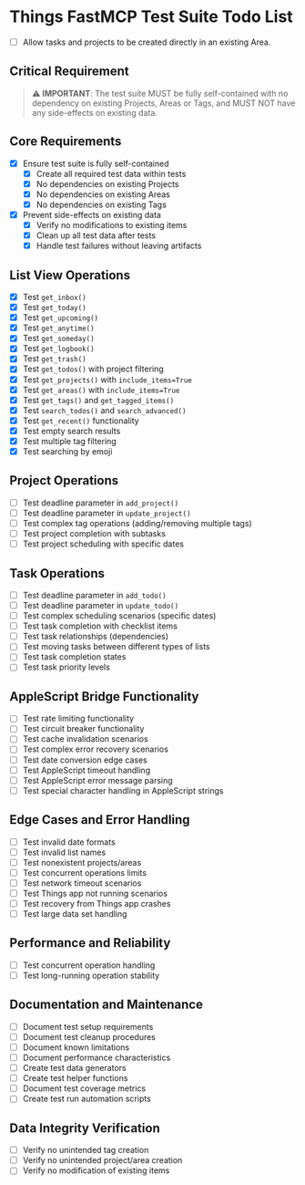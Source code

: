 # Things FastMCP Test Suite Todo List

- [ ] Allow tasks and projects to be created directly in an existing Area.

## Critical Requirement
> **⚠️ IMPORTANT**: The test suite MUST be fully self-contained with no dependency on existing Projects, Areas or Tags, and MUST NOT have any side-effects on existing data.

## Core Requirements
- [x] Ensure test suite is fully self-contained
  - [x] Create all required test data within tests
  - [x] No dependencies on existing Projects
  - [x] No dependencies on existing Areas
  - [x] No dependencies on existing Tags
- [x] Prevent side-effects on existing data
  - [x] Verify no modifications to existing items
  - [x] Clean up all test data after tests
  - [x] Handle test failures without leaving artifacts

## List View Operations
- [x] Test `get_inbox()`
- [x] Test `get_today()`
- [x] Test `get_upcoming()`
- [x] Test `get_anytime()`
- [x] Test `get_someday()`
- [x] Test `get_logbook()`
- [x] Test `get_trash()`
- [x] Test `get_todos()` with project filtering
- [x] Test `get_projects()` with `include_items=True`
- [x] Test `get_areas()` with `include_items=True`
- [x] Test `get_tags()` and `get_tagged_items()`
- [x] Test `search_todos()` and `search_advanced()`
- [x] Test `get_recent()` functionality
- [x] Test empty search results
- [x] Test multiple tag filtering
- [x] Test searching by emoji

## Project Operations
- [ ] Test deadline parameter in `add_project()`
- [ ] Test deadline parameter in `update_project()`
- [ ] Test complex tag operations (adding/removing multiple tags)
- [ ] Test project completion with subtasks
- [ ] Test project scheduling with specific dates

## Task Operations
- [ ] Test deadline parameter in `add_todo()`
- [ ] Test deadline parameter in `update_todo()`
- [ ] Test complex scheduling scenarios (specific dates)
- [ ] Test task completion with checklist items
- [ ] Test task relationships (dependencies)
- [ ] Test moving tasks between different types of lists
- [ ] Test task completion states
- [ ] Test task priority levels

## AppleScript Bridge Functionality
- [ ] Test rate limiting functionality
- [ ] Test circuit breaker functionality
- [ ] Test cache invalidation scenarios
- [ ] Test complex error recovery scenarios
- [ ] Test date conversion edge cases
- [ ] Test AppleScript timeout handling
- [ ] Test AppleScript error message parsing
- [ ] Test special character handling in AppleScript strings

## Edge Cases and Error Handling
- [ ] Test invalid date formats
- [ ] Test invalid list names
- [ ] Test nonexistent projects/areas
- [ ] Test concurrent operations limits
- [ ] Test network timeout scenarios
- [ ] Test Things app not running scenarios
- [ ] Test recovery from Things app crashes
- [ ] Test large data set handling

## Performance and Reliability
- [ ] Test concurrent operation handling
- [ ] Test long-running operation stability

## Documentation and Maintenance
- [ ] Document test setup requirements
- [ ] Document test cleanup procedures
- [ ] Document known limitations
- [ ] Document performance characteristics
- [ ] Create test data generators
- [ ] Create test helper functions
- [ ] Document test coverage metrics
- [ ] Create test run automation scripts

## Data Integrity Verification
- [ ] Verify no unintended tag creation
- [ ] Verify no unintended project/area creation
- [ ] Verify no modification of existing items
